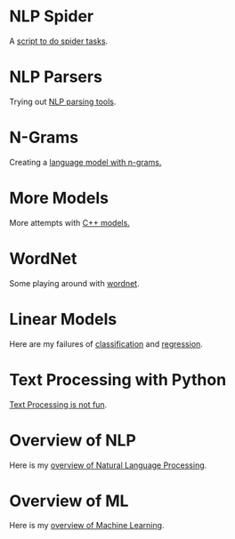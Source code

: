 # NLP Spider

A [script to do spider tasks](nlpspider.zip).

# NLP Parsers

Trying out [NLP parsing tools](nlpparsers.pdf).

# N-Grams

Creating a [language model with n-grams.](nlpngrams.md)

# More Models

More attempts with [C++ models.](mlmath2.md)

# WordNet

Some playing around with [wordnet](wordnet.pdf).

# Linear Models

Here are my failures of [classification](classification.pdf) and [regression](regression.pdf).

# Text Processing with Python

[Text Processing is not fun](nlpcsv.md).

# Overview of NLP

Here is my [overview of Natural Language Processing](nlpovrw.md).

# Overview of ML

Here is my [overview of Machine Learning](mlovrvw.md).
